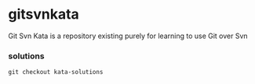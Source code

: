 # gitsvnkata
Git Svn Kata is a repository existing purely for learning to use Git over Svn

### solutions
```
git checkout kata-solutions
```
